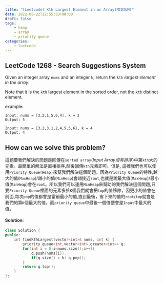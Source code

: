 ```yaml
---
title: "[Leetcode] Kth Largest Element in an Array(MIDIUM)"
date: 2022-06-22T22:55:53+08:00
draft: false
tags:
    - heap
    - array
    - priority queue
categories:
    - leetcode
---
```

## LeetCode 1268 - Search Suggestions System
Given an integer array `nums` and an integer `k`, return the `kth` *largest element in the array*.

Note that it is the `kth` largest element in the sorted order, not the `kth` distinct element.  

example: 
```
Input: nums = [3,2,1,5,6,4], k = 2
Output: 5
```
```
Input: nums = [3,2,3,1,2,4,5,5,6], k = 4
Output: 4
```

## How can we solve this problem?
這題要我們解決的問題是回傳在`sorted array`(*Input Array沒有排序*)中第`kth`大的元素。最簡單的解法是直接排序,然後回傳`kth`元素即可。但是, 這裡我們也可以使用`Priority Queue(Heap)`來幫我們解決這個問題。因為`Priority Queue`的特性,越大的值(`MaxHeap`)/越小的值(`MinHeap`)會越接近`root`,也就是說最大值(`MaxHeap`)/最小值(`MinHeap`)會在`root`。所以我們可以運用`MinHeap`來幫助的我們解決這個問題,只要`Priority Queue`裡面的元素多於`K`個我們就會把`top`的值移除，因更小的值會在前面,每次`pop`的值都會是當前最小的值,直到最後，省下來的值的`root`/`top`就會是我們的第`K`個最大的值，而`priority queue`中最後一個值便會是`Input`中最大的值。

#### Solution:
```c++
class Solution {
public:
    int findKthLargest(vector<int>& nums, int k) {
        priority_queue<int,vector<int>,greater<int>> q;
        for(int i = 0;i<nums.size();i++){
            q.push(nums[i]);
            if(q.size() > k) q.pop();
        }
        return q.top();
    }
};
```


